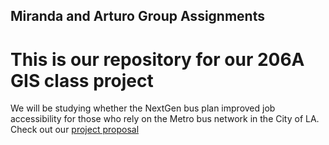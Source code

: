 ## Miranda and Arturo Group Assignments

# This is our repository for our 206A GIS class project

We will be studying whether the NextGen bus plan improved job accessibility for those who rely on the Metro bus network in the City of LA. Check out our [project proposal](.../blob/main/Group%20Assignments/Project-proposal.md)
